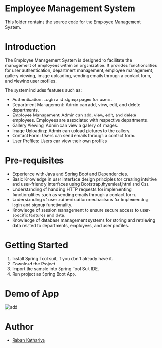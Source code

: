 # Employee Management System 

This folder contains the source code for the Employee Management System.


# Introduction
The Employee Management System is designed to facilitate the management of employees within an organization. It provides functionalities for user authentication, department management, employee management, gallery viewing, image uploading, sending emails through a contact form, and viewing user profiles.

The system includes features such as:
* Authentication: Login and signup pages for users.
* Department Management: Admin can add, view, edit, and delete departments.
* Employee Management: Admin can add, view, edit, and delete employees. Employees are associated with respective departments.
* Gallery Viewing: Admin can view a gallery of images.
* Image Uploading: Admin can upload pictures to the gallery.
* Contact Form: Users can send emails through a contact form.
* User Profiles: Users can view their own profiles

# Pre-requisites
* Experience with Java and Spring Boot and Dependencies.
*  Basic Knowledge in user interface design principles for creating intuitive and user-friendly interfaces using 
      Bootstrap,thyemleaf,html and Css.
* Understanding of handling HTTP requests for implementing functionalities such as sending emails through a contact form.
* Understanding of user authentication mechanisms for implementing login and signup functionality.
* Knowledge of session management to ensure secure access to user-specific features and data.
* Knowledge of database management systems for storing and retrieving data related to departments, employees, and user profiles.


# Getting Started
1. Install Spring Tool suit, if you don't already have it.
2. Download the Project.
3. Import the sample into Spring Tool Suit IDE.
4. Run project as Spring Boot App.


# Demo of App
![add](gif/demo.gif)


# Author

- [Raban Kathariya](https://www.github.com/raban2)
